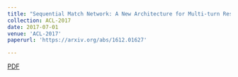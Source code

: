```yaml
---
title: "Sequential Match Network: A New Architecture for Multi-turn Response Selection in Retrieval-based Chatbots."
collection: ACL-2017
date: 2017-07-01
venue: 'ACL-2017'
paperurl: 'https://arxiv.org/abs/1612.01627'

---
```

[PDF](https://arxiv.org/abs/1612.01627)

